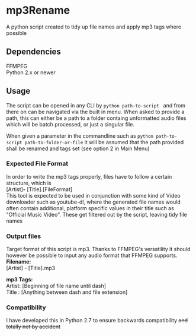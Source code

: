 # mp3Rename
A python script created to tidy up file names and apply mp3 tags where possible

## Dependencies
FFMPEG  
Python 2.x or newer

## Usage
The script can be opened in any CLI by ```python path-to-script ``` and from there on can be navigated via the built in menu. When asked to provide a path, this can either be a path to a folder containg unformatted audio files which will be batch processed, or just a singular file.  
  
When given a parameter in the commandline such as ```python path-to-script path-to-folder-or-file``` it will be assumed that the path provided shall be renamed and tags set (see option 2 in Main Menu)   

### Expected File Format
In order to write the mp3 tags properly, files have to follow a certain structure, which is  
[Artist]<b>-</b> [Title].[FileFormat]   
This tool is expected to be used in conjunction with some kind of Video downloader such as youtube-dl, where the generated file names would often contain additional, platform specific values in their title such as "Official Music Video". These get filtered out by the script, leaving tidy file names

### Output files
Target format of this script is mp3. Thanks to FFMPEG's versatility it should however be possible to input any audio format that FFMPEG supports.  
<b>Filename:</b>  
[Artist] - [Title].mp3  
  
<b>mp3 Tags:</b>  
Artist: [Beginning of file name until dash]  
Title : [Anything between dash and file extension]  

### Compatibility
I have developed this in Python 2.7 to ensure backwards compatibility ~~and totally not by accident~~
